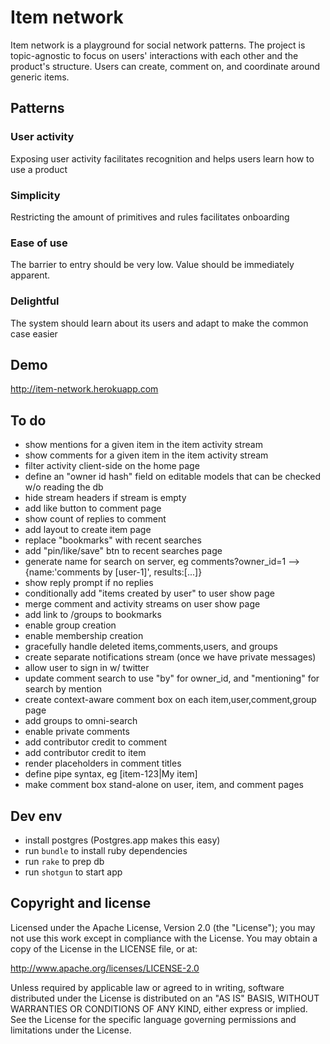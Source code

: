 # Item network

Item network is a playground for social network patterns. The project is topic-agnostic to focus on users' interactions with each other and the product's structure. Users can create, comment on, and coordinate around generic items.

## Patterns

### User activity

Exposing user activity facilitates recognition and helps users learn how to use a product

### Simplicity

Restricting the amount of primitives and rules facilitates onboarding

### Ease of use

The barrier to entry should be very low. Value should be immediately apparent.

### Delightful

The system should learn about its users and adapt to make the common case easier

## Demo

http://item-network.herokuapp.com

## To do

- show mentions for a given item in the item activity stream
- show comments for a given item in the item activity stream
- filter activity client-side on the home page
- define an "owner id hash" field on editable models that can be checked w/o reading the db
- hide stream headers if stream is empty
- add like button to comment page
- show count of replies to comment
- add layout to create item page
- replace "bookmarks" with recent searches
- add "pin/like/save" btn to recent searches page
- generate name for search on server, eg comments?owner_id=1 --> {name:'comments by [user-1]', results:[...]}
- show reply prompt if no replies
- conditionally add "items created by user" to user show page
- merge comment and activity streams on user show page
- add link to /groups to bookmarks
- enable group creation
- enable membership creation
- gracefully handle deleted items,comments,users, and groups
- create separate notifications stream (once we have private messages)
- allow user to sign in w/ twitter
- update comment search to use "by" for owner_id, and "mentioning" for search by mention
- create context-aware comment box on each item,user,comment,group page
- add groups to omni-search
- enable private comments
- add contributor credit to comment
- add contributor credit to item
- render placeholders in comment titles
- define pipe syntax, eg [item-123|My item]
- make comment box stand-alone on user, item, and comment pages

## Dev env

- install postgres (Postgres.app makes this easy)
- run `bundle` to install ruby dependencies
- run `rake` to prep db
- run `shotgun` to start app

## Copyright and license

Licensed under the Apache License, Version 2.0 (the "License"); you may not use this work except in compliance with the License. You may obtain a copy of the License in the LICENSE file, or at:

http://www.apache.org/licenses/LICENSE-2.0

Unless required by applicable law or agreed to in writing, software distributed under the License is distributed on an "AS IS" BASIS, WITHOUT WARRANTIES OR CONDITIONS OF ANY KIND, either express or implied. See the License for the specific language governing permissions and limitations under the License.
